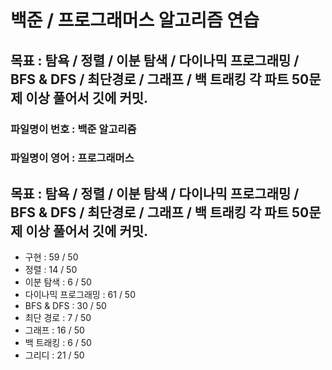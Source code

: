 
# 백준 / 프로그래머스 알고리즘 연습

## 목표 : 탐욕 / 정렬 / 이분 탐색 / 다이나믹 프로그래밍 / BFS & DFS / 최단경로 / 그래프 / 백 트래킹  각 파트 50문제 이상 풀어서 깃에 커밋.

### 파일명이 번호 : 백준 알고리즘
### 파일명이 영어 : 프로그래머스


## 목표 : 탐욕 / 정렬 / 이분 탐색 / 다이나믹 프로그래밍 / BFS & DFS / 최단경로 / 그래프 / 백 트래킹  각 파트 50문제 이상 풀어서 깃에 커밋.


- 구현              : 59 / 50
- 정렬              : 14 / 50
- 이분 탐색          : 6 / 50
- 다이나믹 프로그래밍   : 61 / 50
- BFS & DFS        : 30 / 50
- 최단 경로          : 7 / 50
- 그래프             : 16 / 50
- 백 트래킹          : 6 / 50
- 그리디             : 21 / 50

